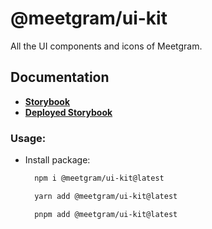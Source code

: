 # @meetgram/ui-kit

All the UI components and icons of Meetgram.

## Documentation

- **[Storybook](https://67978c8e27896266439833ea-gdtsrjtlsd.chromatic.com)**
- **[Deployed Storybook](https://www.chromatic.com/library?appId=67978c8e27896266439833ea)**

### Usage:

- Install package:

  ```bash
    npm i @meetgram/ui-kit@latest
  ```

  ```bash
    yarn add @meetgram/ui-kit@latest
  ```

  ```bash
    pnpm add @meetgram/ui-kit@latest
  ```

  <!--


- Install dependencies:

  ```bash
  pnpm i
  ```

- Run storybook:
  ````bash
  pnpm dev
  ``` -->
  ````

